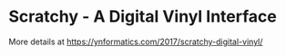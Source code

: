 # Scratchy - A Digital Vinyl Interface
More details at https://ynformatics.com/2017/scratchy-digital-vinyl/
